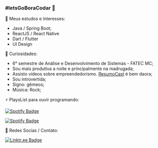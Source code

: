 ### #letsGoBoraCodar :rocket:

<!--
**biacoelho/biacoelho** is a ✨ _special_ ✨ repository because its `README.md` (this file) appears on your GitHub profile.

Here are some ideas to get you started:

- 🔭 I’m currently working on ...
- 🌱 I’m currently learning ...
- 👯 I’m looking to collaborate on ...
- 🤔 I’m looking for help with ...
- 💬 Ask me about ...
- 📫 How to reach me: ...
- 😄 Pronouns: ...
- ⚡ Fun fact: ...


[![Youtube Badge](https://img.shields.io/badge/-YouTube-FF0000)](https://www.youtube.com/user/BeatrizDadalto25/)
[![Linkedin Badge](https://img.shields.io/badge/-Linkedin-%230080ff)](https://www.linkedin.com/in/biacoelho/)
-->

:dart: Meus estudos e interesses:
- Java / Spring Boot;
- ReactJS / React Native
- Dart / Flutter
- UI Design


:pizza: Curiosidades:

- 6° semestre de Análise e Desenvolvimento de Sistemas - FATEC MC;
- Sou mais produtiva a noite e principalmente na madrugada;
- Assisto vídeos sobre empreendedorismo. [ResumoCast](https://www.resumocast.com.br/) é bem daora;
- Sou introvertida;
- Signo: gêmeos;
- Música: Rock;

⚡ PlaysList para ouvir programando:

[![Spotify Badge](https://img.shields.io/badge/Instrumental%20Madness-Spotify-sucess)](https://open.spotify.com/playlist/37i9dQZF1DWUk47CLxI4Uo?si=KC8xEY-XQ52UUYx0iqBcFA)


[![Spotify Badge](https://img.shields.io/badge/Vampire%20Party-Spotify-sucess)](https://open.spotify.com/playlist/16aetRuek20SdGN5L8Gi41?si=Vf5jJ0KeQT-KBj86O0kKYA)

💬 Redes Socias / Contato:

[![Linktr.ee Badge](https://img.shields.io/badge/-Linktree-ff69b4)](https://linktr.ee/biacoelho)
